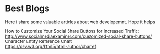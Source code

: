# Best Blogs
Here i share some valuable articles about web developemnt. Hope it helps

How to Customize Your Social Share Buttons for Increased Traffic:   
  http://www.socialmediaexaminer.com/customized-social-share-buttons/<br />
Character Entity Reference Chart<br />
  https://dev.w3.org/html5/html-author/charref<br />
